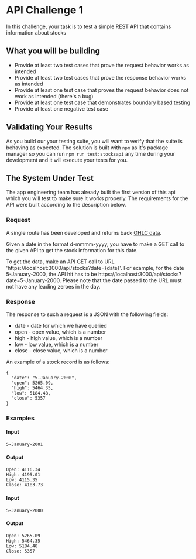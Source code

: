 # API Challenge 1

In this challenge, your task is to test a simple REST API that contains information about stocks

## What you will be building

* Provide at least two test cases that prove the request behavior works as intended
* Provide at least two test cases that prove the response behavior works as intended
* Provide at least one test case that proves the request behavior does not work as intended (there's a bug)
* Provide at least one test case that demonstrates boundary based testing
* Provide at least one negative test case

## Validating Your Results

As you build our your testing suite, you will want to verify that the suite is behaving as expected. The solution is built with `npm` as it's package manager so you can run `npm run test:stocksapi` any time during your development and it will execute your tests for you.

## The System Under Test

The app engineering team has already built the first version of this api which you will test to make sure it works properly. The requirements for the API were built according to the description below.

### Request

A single route has been developed and returns back [OHLC data](en.wikipedia.org/wiki/Open-high-low-close_chart).

Given a date in the format d-mmmm-yyyy, you have to make a GET call to the given API to get the stock information for this date. 

To get the data, make an API GET call to URL 'https://localhost:3000/api/stocks?date={date}'. For example, for the date 5-January-2000, the API hit has to be https://localhost:3000/api/stocks?date=5-January-2000. Please note that the date passed to the URL must not have any leading zeroes in the day.

### Response

The response to such a request is a JSON with the following fields:

* date - date for which we have queried
* open - open value, which is a number
* high - high value, which is a number
* low - low value, which is a number
* close - close value, which is a number

An example of a stock record is as follows:

```
{
  "date": "5-January-2000",
  "open": 5265.09,
  "high": 5464.35,
  "low": 5184.48,
  "close": 5357
}
```

### Examples

#### Input

```5-January-2001```

#### Output

```
Open: 4116.34
High: 4195.01
Low: 4115.35
Close: 4183.73
```

#### Input

```5-January-2000```

#### Output

```
Open: 5265.09
High: 5464.35
Low: 5184.48
Close: 5357
```
